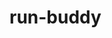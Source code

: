 # run-buddy
<!--Notes
/* Applies 20px to every side (top, right, bottom, left) */
 header {
   padding: 20px;
 }

 /* Applies 20px to the top and bottom, then 35px to the left and right */
 header {
   padding: 20px 35px;
 }

 /* Applies 10px to the top, 15px to the right, 20px to the bottom, 25px to the left (in that specific clockwise order) */
 header {
   padding: 10px 15px 20px 25px;
 }

 /* Explicitly list the side it should be applied to*/
 header {
   padding-top: 10px;
   padding-right: 15px;
   padding-bottom: 20px;
   padding-left: 25px;
 } -->